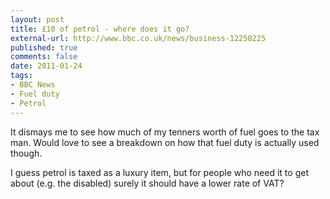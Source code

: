 ```yaml
---
layout: post
title: £10 of petrol - where does it go?
external-url: http://www.bbc.co.uk/news/business-12250225
published: true
comments: false
date: 2011-01-24
tags:
- BBC News
- Fuel duty
- Petrol
---
```


It dismays me to see how much of my tenners worth of fuel goes to the tax man. Would love to see a breakdown on how that fuel duty is actually used though.

I guess petrol is taxed as a luxury item, but for people who need it to get about (e.g. the disabled) surely it should have a lower rate of VAT?
